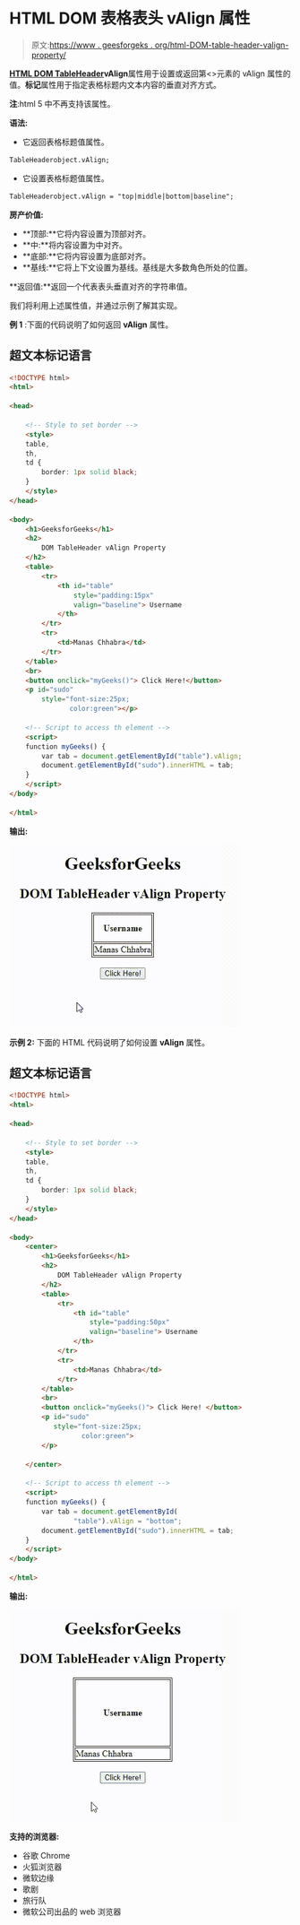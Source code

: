 # HTML DOM 表格表头 vAlign 属性

> 原文:[https://www . geesforgeks . org/html-DOM-table-header-valign-property/](https://www.geeksforgeeks.org/html-dom-table-header-valign-property/)

[**HTML DOM TableHeader**](https://www.geeksforgeeks.org/html-dom-tableheader-object/)**vAlign**属性用于设置或返回第<>元素的 vAlign 属性的值。**标记**属性用于指定表格标题内文本内容的垂直对齐方式。

**注**:html 5 中不再支持该属性。

**语法:**

*   它返回表格标题值属性。

```html
TableHeaderobject.vAlign;
```

*   它设置表格标题值属性。

```html
TableHeaderobject.vAlign = "top|middle|bottom|baseline";
```

**房产价值:**

*   **顶部:**它将内容设置为顶部对齐。
*   **中:**将内容设置为中对齐。
*   **底部:**它将内容设置为底部对齐。
*   **基线:**它将上下文设置为基线。基线是大多数角色所处的位置。

**返回值:**返回一个代表表头垂直对齐的字符串值。

我们将利用上述属性值，并通过示例了解其实现。

**例 1** :下面的代码说明了如何返回 **vAlign** 属性。

## 超文本标记语言

```html
<!DOCTYPE html>
<html>

<head>

    <!-- Style to set border -->
    <style>
    table,
    th,
    td {
        border: 1px solid black;
    }
    </style>
</head>

<body>
    <h1>GeeksforGeeks</h1>
    <h2>
        DOM TableHeader vAlign Property
    </h2>
    <table>
        <tr>
            <th id="table"
                style="padding:15px"
                valign="baseline"> Username
            </th>
        </tr>
        <tr>
            <td>Manas Chhabra</td>
        </tr>
    </table>
    <br>
    <button onclick="myGeeks()"> Click Here!</button>
    <p id="sudo"
        style="font-size:25px;
               color:green"></p>

    <!-- Script to access th element -->
    <script>
    function myGeeks() {
        var tab = document.getElementById("table").vAlign;
        document.getElementById("sudo").innerHTML = tab;
    }
    </script>
</body>

</html>
```

**输出:**

![](img/0327d5945d1ef1b5148ce075330d1b94.png)

**示例 2:** 下面的 HTML 代码说明了如何设置 **vAlign** 属性。

## 超文本标记语言

```html
<!DOCTYPE html>
<html>

<head>

    <!-- Style to set border -->
    <style>
    table,
    th,
    td {
        border: 1px solid black;
    }
    </style>
</head>

<body>
    <center>
        <h1>GeeksforGeeks</h1>
        <h2>
            DOM TableHeader vAlign Property
        </h2>
        <table>
            <tr>
                <th id="table"
                    style="padding:50px"
                    valign="baseline"> Username
                </th>
            </tr>
            <tr>
                <td>Manas Chhabra</td>
            </tr>
        </table>
        <br>
        <button onclick="myGeeks()"> Click Here! </button>
        <p id="sudo"
           style="font-size:25px;
                  color:green">
        </p>

    </center>

    <!-- Script to access th element -->
    <script>
    function myGeeks() {
        var tab = document.getElementById(
                "table").vAlign = "bottom";
        document.getElementById("sudo").innerHTML = tab;
    }
    </script>
</body>

</html>
```

**输出:**

![](img/740210708dd8df5b3c5d0f4f695dd29b.png)

**支持的浏览器:**

*   谷歌 Chrome
*   火狐浏览器
*   微软边缘
*   歌剧
*   旅行队
*   微软公司出品的 web 浏览器